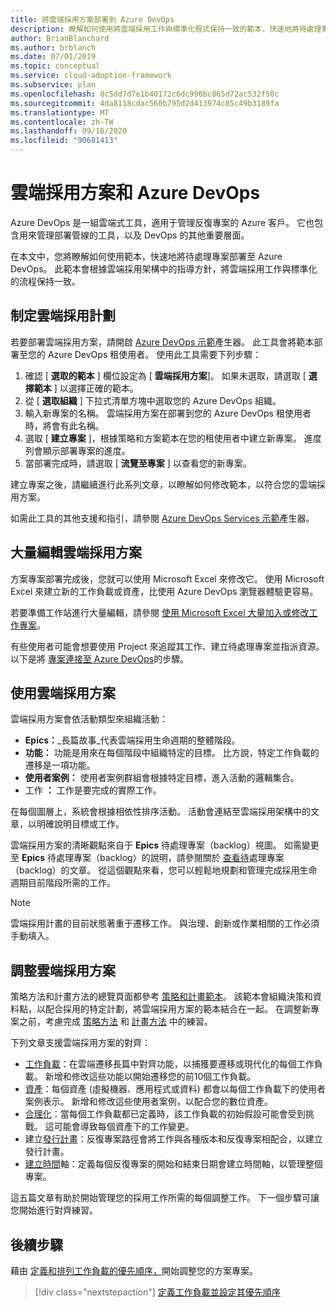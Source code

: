 ```yaml
---
title: 將雲端採用方案部署到 Azure DevOps
description: 瞭解如何使用將雲端採用工作與標準化程式保持一致的範本，快速地將待處理專案部署至 Azure DevOps。
author: BrianBlanchard
ms.author: brblanch
ms.date: 07/01/2019
ms.topic: conceptual
ms.service: cloud-adoption-framework
ms.subservice: plan
ms.openlocfilehash: 8c5dd7d7e1b40172c6dc996bc865d72ac532f50c
ms.sourcegitcommit: 4da8118cdac560b795d2d413974c85c49b3189fa
ms.translationtype: MT
ms.contentlocale: zh-TW
ms.lasthandoff: 09/16/2020
ms.locfileid: "90681413"
---
```

# <a name="cloud-adoption-plan-and-azure-devops"></a>雲端採用方案和 Azure DevOps

Azure DevOps 是一組雲端式工具，適用于管理反復專案的 Azure 客戶。 它也包含用來管理部署管線的工具，以及 DevOps 的其他重要層面。

在本文中，您將瞭解如何使用範本，快速地將待處理專案部署至 Azure DevOps。 此範本會根據雲端採用架構中的指導方針，將雲端採用工作與標準化的流程保持一致。

## <a name="create-your-cloud-adoption-plan"></a>制定雲端採用計劃

若要部署雲端採用方案，請開啟 [Azure DevOps 示範](https://aka.ms/adopt/plan/generator)產生器。 此工具會將範本部署至您的 Azure DevOps 租使用者。 使用此工具需要下列步驟：

1. 確認 [ **選取的範本** ] 欄位設定為 [ **雲端採用方案**]。 如果未選取，請選取 [ **選擇範本** ] 以選擇正確的範本。
2. 從 [ **選取組織** ] 下拉式清單方塊中選取您的 Azure DevOps 組織。
3. 輸入新專案的名稱。 雲端採用方案在部署到您的 Azure DevOps 租使用者時，將會有此名稱。
4. 選取 [ **建立專案** ]，根據策略和方案範本在您的租使用者中建立新專案。 進度列會顯示部署專案的進度。
5. 當部署完成時，請選取 [ **流覽至專案** ] 以查看您的新專案。

建立專案之後，請繼續進行此系列文章，以瞭解如何修改範本，以符合您的雲端採用方案。

如需此工具的其他支援和指引，請參閱 [Azure DevOps Services 示範](/azure/devops/demo-gen)產生器。

## <a name="bulk-edit-the-cloud-adoption-plan"></a>大量編輯雲端採用方案

方案專案部署完成後，您就可以使用 Microsoft Excel 來修改它。 使用 Microsoft Excel 來建立新的工作負載或資產，比使用 Azure DevOps 瀏覽器體驗更容易。

若要準備工作站進行大量編輯，請參閱 [使用 Microsoft Excel 大量加入或修改工作專案](/azure/devops/boards/backlogs/office/bulk-add-modify-work-items-excel?view=azure-devops)。

有些使用者可能會想要使用 Project 來追蹤其工作、建立待處理專案並指派資源。 以下是將 [專案連接至 Azure DevOps](/azure/devops/boards/backlogs/office/create-your-backlog-tasks-using-project?view=tfs-2018)的步驟。

## <a name="use-the-cloud-adoption-plan"></a>使用雲端採用方案

雲端採用方案會依活動類型來組織活動：

- **Epics：**_長篇故事_代表雲端採用生命週期的整體階段。
- **功能：** 功能是用來在每個階段中組織特定的目標。 比方說，特定工作負載的遷移是一項功能。
- **使用者案例：** 使用者案例群組會根據特定目標，進入活動的邏輯集合。
- 工作 **：** 工作是要完成的實際工作。

在每個圖層上，系統會根據相依性排序活動。 活動會連結至雲端採用架構中的文章，以明確說明目標或工作。

雲端採用方案的清晰觀點來自于 **Epics** 待處理專案（backlog）視圖。 如需變更至 **Epics** 待處理專案（backlog）的說明，請參閱關於 [查看待](/azure/devops/boards/backlogs/define-features-epics?view=azure-devops#view-a-backlog-or-portfolio-backlog)處理專案（backlog）的文章。 從這個觀點來看，您可以輕鬆地規劃和管理完成採用生命週期目前階段所需的工作。

> [!NOTE]
> 雲端採用計畫的目前狀態著重于遷移工作。 與治理、創新或作業相關的工作必須手動填入。

## <a name="align-the-cloud-adoption-plan"></a>調整雲端採用方案

策略方法和計畫方法的總覽頁面都參考 [策略和計畫範本](https://raw.githubusercontent.com/microsoft/CloudAdoptionFramework/master/plan/cloud-adoption-framework-strategy-and-plan-template.docx)。 該範本會組織決策和資料點，以配合採用的特定計劃，將雲端採用方案的範本結合在一起。 在調整新專案之前，考慮完成 [策略方法](../strategy/index.md) 和 [計畫方法](../plan/index.md) 中的練習。

下列文章支援雲端採用方案的對齊：

- [工作負載](./workloads.md)：在雲端遷移長篇中對齊功能，以捕獲要遷移或現代化的每個工作負載。 新增和修改這些功能以開始遷移您的前10個工作負載。
- [資產](./assets.md)：每個資產 (虛擬機器、應用程式或資料) 都會以每個工作負載下的使用者案例表示。 新增和修改這些使用者案例，以配合您的數位資產。
- [合理化](./review-rationalization.md)：當每個工作負載都已定義時，該工作負載的初始假設可能會受到挑戰。 這可能會導致每個資產下的工作變更。
- 建立[發行計畫](./iteration-paths.md)：反復專案路徑會將工作與各種版本和反復專案相配合，以建立發行計畫。
- [建立時間](./timelines.md)軸：定義每個反復專案的開始和結束日期會建立時間軸，以管理整個專案。

這五篇文章有助於開始管理您的採用工作所需的每個調整工作。 下一個步驟可讓您開始進行對齊練習。

## <a name="next-steps"></a>後續步驟

藉由 [定義和排列工作負載的優先順序，](./workloads.md)開始調整您的方案專案。

> [!div class="nextstepaction"]
> [定義工作負載並設定其優先順序](./workloads.md)
